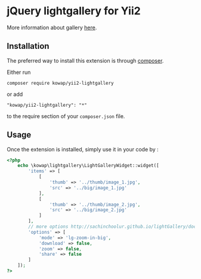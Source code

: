 jQuery lightgallery for Yii2
============
More information about gallery [here](http://sachinchoolur.github.io/lightGallery/).

Installation
------------

The preferred way to install this extension is through [composer](http://getcomposer.org/download/).

Either run

```
composer require kowap/yii2-lightgallery
```

or add

```
"kowap/yii2-lightgallery": "*"
```

to the require section of your `composer.json` file.


Usage
-----

Once the extension is installed, simply use it in your code by  :

```php
<?php
    echo \kowap\lightgallery\LightGalleryWidget::widget([
        'items' => [
            [
                'thumb' => '../thumb/image_1.jpg',
                'src' => '../big/image_1.jpg'
            ],
            [
                'thumb' => '../thumb/image_2.jpg',
                'src' => '../big/image_2.jpg'
            ]
        ],
        // more options http://sachinchoolur.github.io/lightGallery/docs/api.html
        'options' => [
            'mode' => 'lg-zoom-in-big',
            'download' => false,
            'zoom' => false,
            'share' => false
        ]
    ]);
?>
